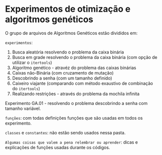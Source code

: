 # Experimentos de otimização e algoritmos genéticos

O grupo de arquivos de Algoritmos Genéticos estão divididos em:

`experimentos`:
1. Busca aleatória resolvendo o problema da caixa binária
2. Busca em grade resolvendo o problema da caixa binária (com opção de utilizar o `itertools`)
3. Algoritmo genético - atravéz do problema das caixas binárias
4. Caixas não-Binária (com cruzamento de mutação)
5. Descobrindo a senha (com um tamanho definido) 
6. Caixeiro viajante (comparando com método exaustivo de combinação do `itertools`)
7. Realizando restrições - através do problema da mochila infinita

  Experimento GA.01 - resolvendo o problema descobrindo a senha com tamanho variável.
  
`funções`: com todas definições funções que são usadas em todos os experimento.

`classes` e `constantes`: não estão sendo usados nessa pasta.

`Algumas coisas que valem a pena relembrar ou aprender`: dicas e explicações de funções usadas durante os códigos.

